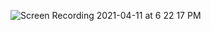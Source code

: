 ![Screen Recording 2021-04-11 at 6 22 17 PM](https://user-images.githubusercontent.com/11476927/114313047-331aee00-9af5-11eb-805b-a8d9da7da0b1.gif)

